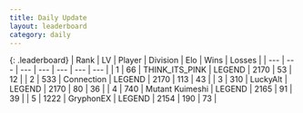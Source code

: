 ```yaml
---
title: Daily Update
layout: leaderboard
category: daily
---
```


{: .leaderboard}
| Rank | LV | Player | Division | Elo | Wins | Losses |
| --- | --- | --- | --- | --- | --- | --- |
| <span data-change="1">1</span> | 66 | <span title="ID: 528133">THINK_ITS_PINK</span> | LEGEND | <span data-change="6">2170</span> | <span data-change="1">53</span> | <span data-change="0">12</span> |
| <span data-change="-1">2</span> | 533 | <span title="ID: 539711">Connection</span> | LEGEND | <span data-change="-6">2170</span> | <span data-change="10">113</span> | <span data-change="5">43</span> |
| <span data-change="9">3</span> | 310 | <span title="ID: 512212">LuckyAlt</span> | LEGEND | <span data-change="51">2170</span> | <span data-change="13">80</span> | <span data-change="2">36</span> |
| <span data-change="2">4</span> | 740 | <span title="ID: 520098">Mutant Kuimeshi</span> | LEGEND | <span data-change="27">2165</span> | <span data-change="4">91</span> | <span data-change="0">39</span> |
| <span data-change="-1">5</span> | 1222 | <span title="ID: 315148">GryphonEX</span> | LEGEND | <span data-change="8">2154</span> | <span data-change="7">190</span> | <span data-change="4">73</span> |